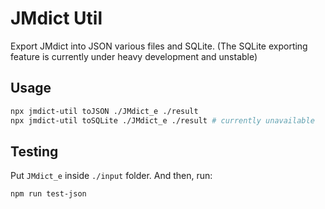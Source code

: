# JMdict Util

Export JMdict into JSON various files and SQLite.
(The SQLite exporting feature is currently under heavy development and unstable)

## Usage

```sh
npx jmdict-util toJSON ./JMdict_e ./result
npx jmdict-util toSQLite ./JMdict_e ./result # currently unavailable
```

## Testing

Put `JMdict_e` inside `./input` folder. And then, run:

```sh
npm run test-json
```